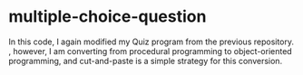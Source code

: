 # multiple-choice-question
In this code, I again modified my Quiz program from the previous repository. , however, I am converting from procedural programming to object-oriented programming, and cut-and-paste is a simple strategy for this conversion.
